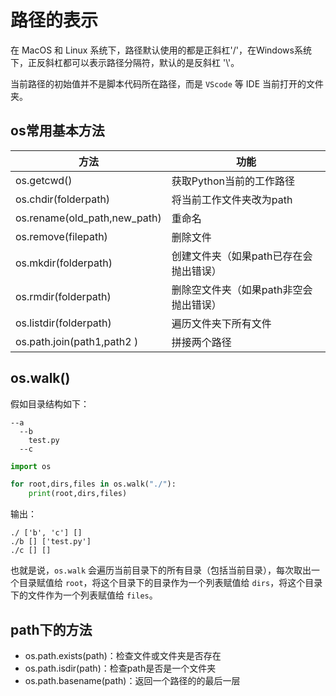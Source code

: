 # 路径的表示

在 MacOS 和 Linux 系统下，路径默认使用的都是正斜杠'/'，在Windows系统下，正反斜杠都可以表示路径分隔符，默认的是反斜杠 '\\'。

当前路径的初始值并不是脚本代码所在路径，而是 `VScode` 等 IDE 当前打开的文件夹。
## os常用基本方法

| 方法                                   | 功能                                   |
| -------------------------------------- | -------------------------------------- |
| os.getcwd()                            | 获取Python当前的工作路径               |
| os.chdir(folderpath)                   | 将当前工作文件夹改为path               |
| os.rename(old_path,new_path)           | 重命名                                 |
| os.remove(filepath)                    | 删除文件                               |
| os.mkdir(folderpath)                   | 创建文件夹（如果path已存在会抛出错误） |
| os.rmdir(folderpath)                   | 删除空文件夹（如果path非空会抛出错误） |
| os.listdir(folderpath)                 | 遍历文件夹下所有文件                   |
| os.path.join(path1,path2 ) | 拼接两个路径                                       |

## os.walk()

假如目录结构如下：

```
--a
  --b
	test.py
  --c
```

```python
import os

for root,dirs,files in os.walk("./"):
    print(root,dirs,files)

```

输出：

```
./ ['b', 'c'] []
./b [] ['test.py']
./c [] []
```

也就是说，`os.walk` 会遍历当前目录下的所有目录（包括当前目录），每次取出一个目录赋值给 `root`，将这个目录下的目录作为一个列表赋值给 `dirs`，将这个目录下的文件作为一个列表赋值给 `files`。






## path下的方法

+ os.path.exists(path)：检查文件或文件夹是否存在
+ os.path.isdir(path)：检查path是否是一个文件夹
+ os.path.basename(path)：返回一个路径的的最后一层